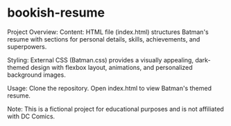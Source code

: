 # bookish-resume

Project Overview:
Content: HTML file (index.html) structures Batman's resume with sections for personal details, skills, achievements, and superpowers.

Styling: External CSS (Batman.css) provides a visually appealing, dark-themed design with flexbox layout, animations, and personalized background images.

Usage:
Clone the repository.
Open index.html to view Batman's themed resume.


Note:
This is a fictional project for educational purposes and is not affiliated with DC Comics.

